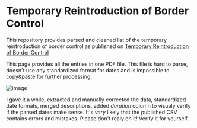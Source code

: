 # Temporary Reintroduction of Border Control
This repository provides parsed and cleaned list of the temporary reintroduction of border control as published on [Temporary Reintroduction of Border Control](https://home-affairs.ec.europa.eu/policies/schengen-borders-and-visa/schengen-area/temporary-reintroduction-border-control_en)

This page provides all the entries in one PDF file. This file is hard to parse, doesn't use any standardized format for dates and is impossible to copy&paste for further processing. 

![image](https://github.com/todvora/schengen/assets/4102775/84ae30cf-9e0c-4ff8-a9cc-2e1e0527f019)

I gave it a while, extracted and manually corrected the data, standardized date formats, merged descriptions, added _duration_ column to visualy verify if the parsed dates make sense. It's *very* likely that the published CSV contains errors and mistakes. Please don't realy on it! Verify it for yourself.
